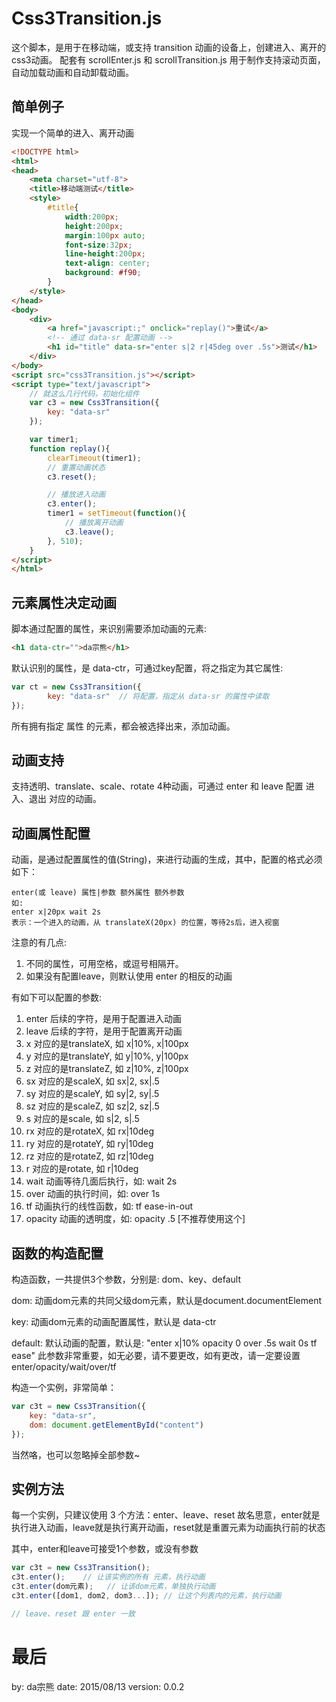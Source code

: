 # Css3Transition.js

这个脚本，是用于在移动端，或支持 transition 动画的设备上，创建进入、离开的css3动画。
配套有 scrollEnter.js 和 scrollTransition.js 用于制作支持滚动页面，自动加载动画和自动卸载动画。

## 简单例子

实现一个简单的进入、离开动画

``` html
<!DOCTYPE html>
<html>
<head>
    <meta charset="utf-8">
    <title>移动端测试</title>
    <style>
        #title{
            width:200px;
            height:200px;
            margin:100px auto;
            font-size:32px;
            line-height:200px;
            text-align: center;
            background: #f90;
        }
    </style>
</head>
<body>
    <div>
        <a href="javascript:;" onclick="replay()">重试</a>
        <!-- 通过 data-sr 配置动画 -->
        <h1 id="title" data-sr="enter s|2 r|45deg over .5s">测试</h1>
    </div>
</body>
<script src="css3Transition.js"></script>
<script type="text/javascript">
	// 就这么几行代码，初始化组件
    var c3 = new Css3Transition({
        key: "data-sr"
    });

    var timer1;
    function replay(){
        clearTimeout(timer1);
        // 重置动画状态
        c3.reset();

		// 播放进入动画
        c3.enter();
        timer1 = setTimeout(function(){
	        // 播放离开动画
            c3.leave();
        }, 510);
    }
</script>
</html>

```

## 元素属性决定动画

脚本通过配置的属性，来识别需要添加动画的元素:

``` html
<h1 data-ctr="">da宗熊</h1>
```
默认识别的属性，是 data-ctr，可通过key配置，将之指定为其它属性:

``` javascript
var ct = new Css3Transition({
		key: "data-sr"  // 将配置，指定从 data-sr 的属性中读取
});
```
所有拥有指定 属性 的元素，都会被选择出来，添加动画。

## 动画支持

支持透明、translate、scale、rotate 4种动画，可通过 enter 和 leave 配置 进入、退出 对应的动画。

## 动画属性配置

动画，是通过配置属性的值(String)，来进行动画的生成，其中，配置的格式必须如下：
``` text
enter(或 leave) 属性|参数 额外属性 额外参数
如:
enter x|20px wait 2s
表示：一个进入的动画，从 translateX(20px) 的位置，等待2s后，进入视窗
```
注意的有几点:

 1. 不同的属性，可用空格，或逗号相隔开。
 2. 如果没有配置leave，则默认使用 enter 的相反的动画

有如下可以配置的参数:

 1. enter 后续的字符，是用于配置进入动画
 2. leave 后续的字符，是用于配置离开动画
 3. x        对应的是translateX,   如 x|10%, x|100px
 4. y        对应的是translateY,   如 y|10%,  y|100px
 5. z        对应的是translateZ,   如 z|10%,  z|100px
 6. sx      对应的是scaleX,   如 sx|2,  sx|.5
 7. sy      对应的是scaleY,    如 sy|2,  sy|.5
 8. sz      对应的是scaleZ,    如 sz|2,  sz|.5
 9. s        对应的是scale,      如 s|2,   s|.5
 10. rx    对应的是rotateX,  如 rx|10deg
 11. ry    对应的是rotateY,  如 ry|10deg
 12. rz    对应的是rotateZ,  如 rz|10deg
 13. r    对应的是rotate,  如 r|10deg
 14. wait  动画等待几面后执行，如: wait 2s
 15. over 动画的执行时间，如: over 1s
 16. tf 动画执行的线性函数，如: tf ease-in-out
 17. opacity 动画的透明度，如: opacity .5 [不推荐使用这个]

## 函数的构造配置

构造函数，一共提供3个参数，分别是: dom、key、default

dom:
动画dom元素的共同父级dom元素，默认是document.documentElement

key:
动画dom元素的动画配置属性，默认是 data-ctr

default:
默认动画的配置，默认是: "enter x|10% opacity 0 over .5s wait 0s tf ease"
此参数非常重要，如无必要，请不要更改，如有更改，请一定要设置 enter/opacity/wait/over/tf

构造一个实例，非常简单：
``` javascript
var c3t = new Css3Transition({
	key: "data-sr",
	dom: document.getElementById("content")
});
```
当然咯，也可以忽略掉全部参数~

## 实例方法

每一个实例，只建议使用 3 个方法：enter、leave、reset
故名思意，enter就是执行进入动画，leave就是执行离开动画，reset就是重置元素为动画执行前的状态

其中，enter和leave可接受1个参数，或没有参数
``` javascript
var c3t = new Css3Transition();
c3t.enter();	// 让该实例的所有 元素，执行动画
c3t.enter(dom元素);	// 让该dom元素，单独执行动画
c3t.enter([dom1, dom2, dom3...]); // 让这个列表内的元素，执行动画

// leave、reset 跟 enter 一致
```


# 最后

by: da宗熊
date: 2015/08/13
version: 0.0.2
